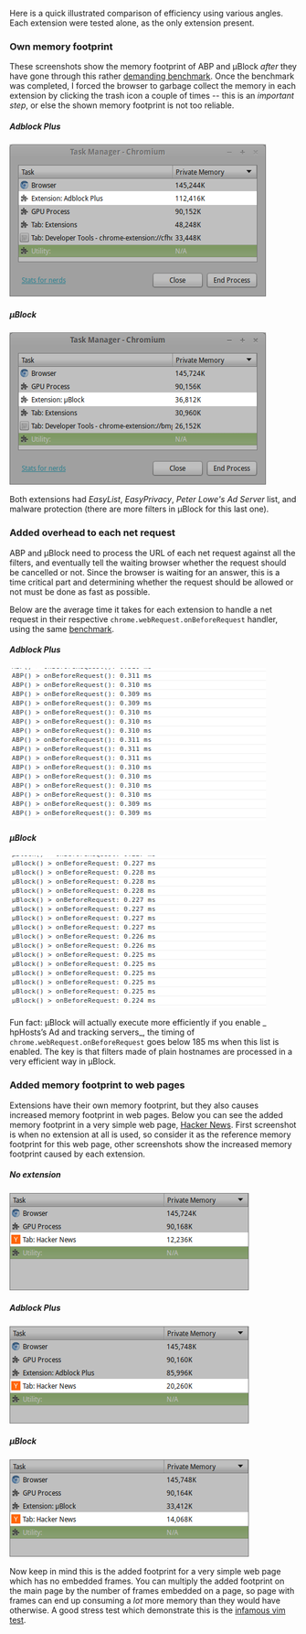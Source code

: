 Here is a quick illustrated comparison of efficiency using various angles. Each extension were tested alone, as the only extension present.

### Own memory footprint

These screenshots show the memory footprint of ABP and µBlock _after_ they have gone through this rather [demanding benchmark](https://github.com/gorhill/uBlock/wiki/Reference-benchmark). Once the benchmark was completed, I forced the browser to garbage collect the memory in each extension by clicking the trash icon a couple of times -- this is an _important step_, or else the shown memory footprint is not too reliable.

##### Adblock Plus
![ABP](https://raw.githubusercontent.com/gorhill/uBlock/master/doc/img/abp-own-mem.png)

##### µBlock
![uBlock](https://raw.githubusercontent.com/gorhill/uBlock/master/doc/img/ublock-own-mem.png)

Both extensions had _EasyList_, _EasyPrivacy_, _Peter Lowe's Ad Server_ list, and malware protection (there are more filters in µBlock for this last one).

### Added overhead to each net request

ABP and µBlock need to process the URL of each net request against all the filters, and eventually tell the waiting browser whether the request should be cancelled or not. Since the browser is waiting for an answer, this is a time critical part and determining whether the request should be allowed or not must be done as fast as possible.

Below are the average time it takes for each extension to handle a net request in their respective `chrome.webRequest.onBeforeRequest` handler, using the same [benchmark](https://github.com/gorhill/uBlock/wiki/Reference-benchmark).

##### Adblock Plus
![ABP](https://raw.githubusercontent.com/gorhill/uBlock/master/doc/img/abp-obr.png)

##### µBlock
![uBlock](https://raw.githubusercontent.com/gorhill/uBlock/master/doc/img/ublock-obr.png)

Fun fact: µBlock will actually execute more efficiently if you enable _ hpHosts’s Ad and tracking servers_, the timing of `chrome.webRequest.onBeforeRequest` goes below 185 ms when this list is enabled. The key is that filters made of plain hostnames are processed in a very efficient way in µBlock.

### Added memory footprint to web pages

Extensions have their own memory footprint, but they also causes increased memory footprint in web pages. Below you can see the added memory footprint in a very simple web page, [Hacker News](https://news.ycombinator.com/). First screenshot is when no extension at all is used, so consider it as the reference memory footprint for this web page, other screenshots show the increased memory footprint caused by each extension.

##### No extension
![No extension](https://raw.githubusercontent.com/gorhill/uBlock/master/doc/img/hn-alone.png)

##### Adblock Plus
![ABP](https://raw.githubusercontent.com/gorhill/uBlock/master/doc/img/hn-abp.png)

##### µBlock
![uBlock](https://raw.githubusercontent.com/gorhill/uBlock/master/doc/img/hn-ublock.png)

Now keep in mind this is the added footprint for a very simple web page which has no embedded frames. You can multiply the added footprint on the main page by the number of frames embedded on a page, so page with frames can end up consuming a _lot_ more memory than they would have otherwise. A good stress test which demonstrate this is the [infamous vim test](https://github.com/gorhill/httpswitchboard/wiki/Adblock-Plus-memory-consumption).